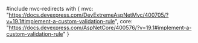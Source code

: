 #include mvc-redirects with {
    mvc: "https://docs.devexpress.com/DevExtremeAspNetMvc/400705/?v=19.1#implement-a-custom-validation-rule",
    core: "https://docs.devexpress.com/AspNetCore/400576/?v=19.1#implement-a-custom-validation-rule"
}
